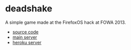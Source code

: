 deadshake
=========

A simple game made at the FirefoxOS hack at FOWA 2013.

* [source code](https://github.com/kybernetikos/deadshake)
* [main server](http://54.219.14.94:5556/)
* [heroku server](http://deadshake.herokuapp.com)
